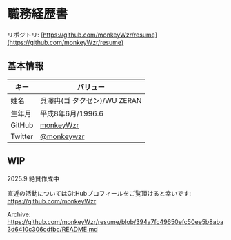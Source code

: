 # 職務経歴書

リポジトリ: [https://github.com/monkeyWzr/resume](https://github.com/monkeyWzr/resume)

## 基本情報

|キー|バリュー|
|----|-------|
|姓名|呉澤冉(ゴ タクゼン)/WU ZERAN|
|生年月|平成8年6月/1996.6|
|GitHub|[monkeyWzr](https://github.com/monkeyWzr)|
|Twitter|[@monkeywzr](https://twitter.com/monkeywzr)|

## WIP

2025.9 絶賛作成中

直近の活動についてはGitHubプロフィールをご覧頂けると幸いです: https://github.com/monkeyWzr

Archive: https://github.com/monkeyWzr/resume/blob/394a7fc49650efc50ee5b8aba3d6410c306cdfbc/README.md
